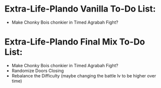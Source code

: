 # Extra-Life-Plando Vanilla To-Do List:

- Make Chonky Bois chonkier in Timed Agrabah Fight?

# Extra-Life-Plando Final Mix To-Do List:

- Make Chonky Bois chonkier in Timed Agrabah Fight?
- Randomize Doors Closing
- Rebalance the Difficulty (maybe changing the battle lv to be higher over time)
